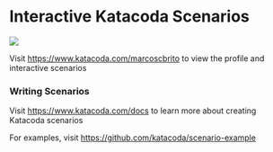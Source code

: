 # Interactive Katacoda Scenarios

[![](http://shields.katacoda.com/katacoda/marcoscbrito/count.svg)](https://www.katacoda.com/marcoscbrito "Get your profile on Katacoda.com")

Visit https://www.katacoda.com/marcoscbrito to view the profile and interactive scenarios

### Writing Scenarios
Visit https://www.katacoda.com/docs to learn more about creating Katacoda scenarios

For examples, visit https://github.com/katacoda/scenario-example
